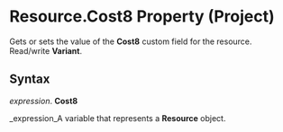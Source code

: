 
# Resource.Cost8 Property (Project)

Gets or sets the value of the  **Cost8** custom field for the resource. Read/write **Variant**.


## Syntax

 _expression_. **Cost8**

 _expression_A variable that represents a  **Resource** object.

